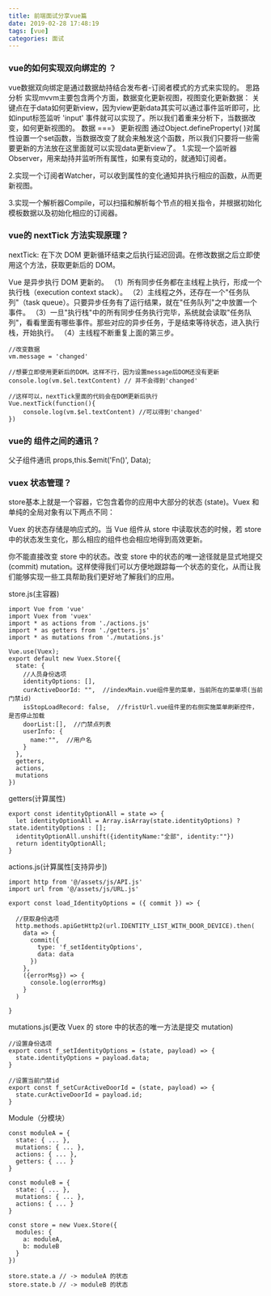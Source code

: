 ```yaml
---
title: 前端面试分享vue篇
date: 2019-02-28 17:48:19
tags: [vue]
categories: 面试
---
```

### vue的如何实现双向绑定的 ？
vue数据双向绑定是通过数据劫持结合发布者-订阅者模式的方式来实现的。
思路分析
实现mvvm主要包含两个方面，数据变化更新视图，视图变化更新数据：
关键点在于data如何更新view，因为view更新data其实可以通过事件监听即可，比如input标签监听 'input' 事件就可以实现了。所以我们着重来分析下，当数据改变，如何更新视图的。
数据 ===》  更新视图
通过Object.defineProperty( )对属性设置一个set函数，当数据改变了就会来触发这个函数，所以我们只要将一些需要更新的方法放在这里面就可以实现data更新view了。
1.实现一个监听器Observer，用来劫持并监听所有属性，如果有变动的，就通知订阅者。

2.实现一个订阅者Watcher，可以收到属性的变化通知并执行相应的函数，从而更新视图。
<!--- more --->
3.实现一个解析器Compile，可以扫描和解析每个节点的相关指令，并根据初始化模板数据以及初始化相应的订阅器。
### vue的 nextTick 方法实现原理？
nextTick:
在下次 DOM 更新循环结束之后执行延迟回调。在修改数据之后立即使用这个方法，获取更新后的 DOM。

Vue 是异步执行 DOM 更新的。
（1）所有同步任务都在主线程上执行，形成一个执行栈（execution context stack）。
（2）主线程之外，还存在一个"任务队列"（task queue）。只要异步任务有了运行结果，就在"任务队列"之中放置一个事件。
（3）一旦"执行栈"中的所有同步任务执行完毕，系统就会读取"任务队列"，看看里面有哪些事件。那些对应的异步任务，于是结束等待状态，进入执行栈，开始执行。
（4）主线程不断重复上面的第三步。
```
//改变数据
vm.message = 'changed'

//想要立即使用更新后的DOM。这样不行，因为设置message后DOM还没有更新
console.log(vm.$el.textContent) // 并不会得到'changed'

//这样可以，nextTick里面的代码会在DOM更新后执行
Vue.nextTick(function(){
    console.log(vm.$el.textContent) //可以得到'changed'
})
```

### vue的 组件之间的通讯？

父子组件通讯 props,this.$emit('Fn()', Data);


### vuex 状态管理？

store基本上就是一个容器，它包含着你的应用中大部分的状态 (state)。Vuex 和单纯的全局对象有以下两点不同：

Vuex 的状态存储是响应式的。当 Vue 组件从 store 中读取状态的时候，若 store 中的状态发生变化，那么相应的组件也会相应地得到高效更新。


你不能直接改变 store 中的状态。改变 store 中的状态的唯一途径就是显式地提交 (commit) mutation。这样使得我们可以方便地跟踪每一个状态的变化，从而让我们能够实现一些工具帮助我们更好地了解我们的应用。

store.js(主容器)
```
import Vue from 'vue'
import Vuex from 'vuex'
import * as actions from './actions.js'
import * as getters from './getters.js'
import * as mutations from './mutations.js'

Vue.use(Vuex);
export default new Vuex.Store({
  state: {
    //人员身份选项
    identityOptions: [],
    curActiveDoorId: "",  //indexMain.vue组件里的菜单，当前所在的菜单项(当前门禁id)
    isStopLoadRecord: false,  //fristUrl.vue组件里的右侧实施菜单刷新控件，是否停止加载
    doorList:[],  //门禁点列表
    userInfo: {
      name:"",  //用户名
    }
  },
  getters,
  actions,
  mutations
})
```
getters(计算属性)
```
export const identityOptionAll = state => {
  let identityOptionAll = Array.isArray(state.identityOptions) ? state.identityOptions : [];
  identityOptionAll.unshift({identityName:"全部", identity:""})
  return identityOptionAll;
}
```


actions.js(计算属性[支持异步])
```
import http from '@/assets/js/API.js'
import url from '@/assets/js/URL.js'

export const load_IdentityOptions = ({ commit }) => {

  //获取身份选项
  http.methods.apiGetHttp2(url.IDENTITY_LIST_WITH_DOOR_DEVICE).then(
    data => {
      commit({
        type: 'f_setIdentityOptions',
        data: data
      })
    },
    ({errorMsg}) => {
      console.log(errorMsg)
    }
  )

}
```


mutations.js(更改 Vuex 的 store 中的状态的唯一方法是提交 mutation)

```
//设置身份选项
export const f_setIdentityOptions = (state, payload) => {
  state.identityOptions = payload.data;
}

//设置当前门禁id
export const f_setCurActiveDoorId = (state, payload) => {
  state.curActiveDoorId = payload.id;
}
```

Module（分模块）
```
const moduleA = {
  state: { ... },
  mutations: { ... },
  actions: { ... },
  getters: { ... }
}

const moduleB = {
  state: { ... },
  mutations: { ... },
  actions: { ... }
}

const store = new Vuex.Store({
  modules: {
    a: moduleA,
    b: moduleB
  }
})

store.state.a // -> moduleA 的状态
store.state.b // -> moduleB 的状态
```